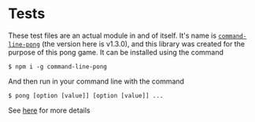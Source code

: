 # Tests

These test files are an actual module in and of itself. It's name is [`command-line-pong`](https://www.npmjs.com/package/command-line-pong) (the version here is v1.3.0), and this library was created for the purpose of this pong game. It can be installed using the command

```
$ npm i -g command-line-pong
```
And then run in your command line with the command
```
$ pong [option [value]] [option [value]] ...
```
See [here](https://www.npmjs.com/package/command-line-pong) for more details